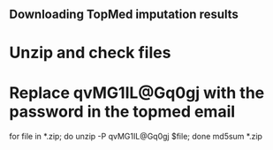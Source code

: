 ## Downloading TopMed imputation results
# Unzip and check files
# Replace qvMG1IL@Gq0gj with the password in the topmed email
for file in *.zip; do unzip -P qvMG1IL@Gq0gj $file; done
md5sum *.zip
